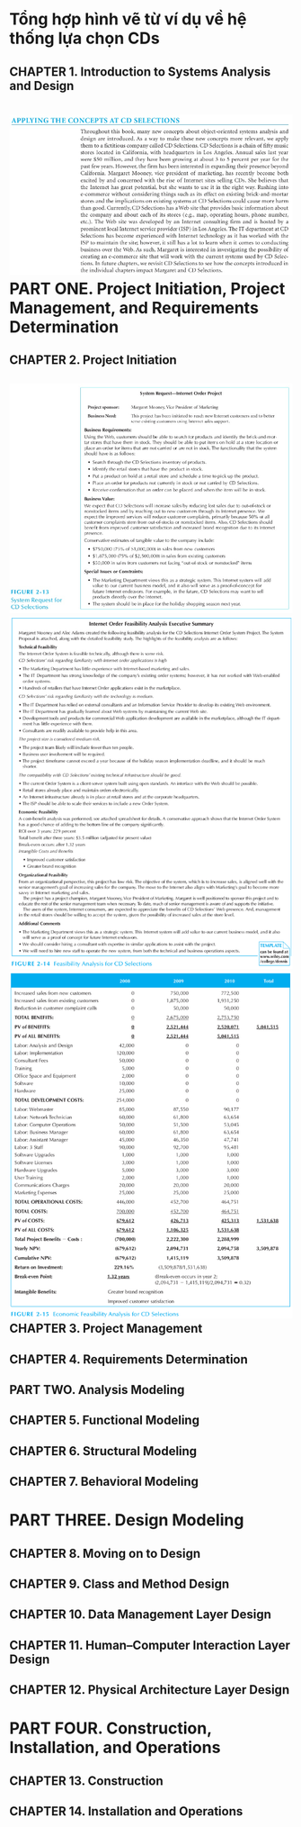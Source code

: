 Tổng hợp hình vẽ từ ví dụ về hệ thống lựa chọn CDs
================================================

CHAPTER 1. Introduction to Systems Analysis and Design
------------------------------------------------------
![example](figures/CDs/CDs_01_init.jpg)
PART ONE. Project Initiation, Project Management, and Requirements Determination
========================================================================

CHAPTER 2. Project Initiation
-----------------------------
![example](figures/CDs/CDs_02-13.jpg)
![example](figures/CDs/CDs_02-14.jpg)
![example](figures/CDs/CDs_02-15.jpg)
CHAPTER 3. Project Management
-----------------------------

CHAPTER 4. Requirements Determination
-------------------------------------

PART TWO. Analysis Modeling
---------------------------

CHAPTER 5. Functional Modeling
------------------------------

CHAPTER 6. Structural Modeling
------------------------------

CHAPTER 7. Behavioral Modeling
------------------------------

PART THREE. Design Modeling
===========================

CHAPTER 8. Moving on to Design
------------------------------

CHAPTER 9. Class and Method Design
----------------------------------

CHAPTER 10. Data Management Layer Design
----------------------------------------

CHAPTER 11. Human–Computer Interaction Layer Design
---------------------------------------------------

CHAPTER 12. Physical Architecture Layer Design
----------------------------------------------

PART FOUR. Construction, Installation, and Operations
=====================================================

CHAPTER 13. Construction
------------------------

CHAPTER 14. Installation and Operations
---------------------------------------

